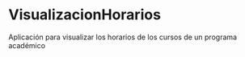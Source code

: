 # VisualizacionHorarios
Aplicación para visualizar los horarios de los cursos de un programa académico
